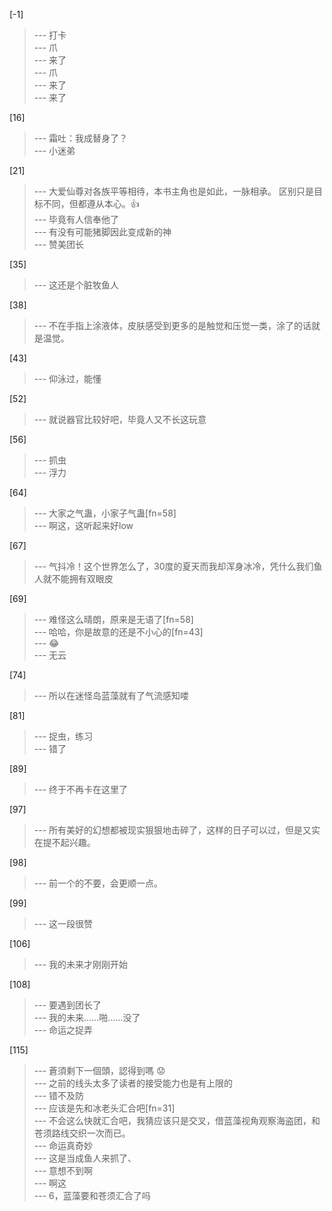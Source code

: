 
[-1] 
>--- 打卡<br>
>--- 爪<br>
>--- 来了<br>
>--- 爪<br>
>--- 来了<br>
>--- 来了<br>

[16] 
>--- 霜吐：我成替身了？<br>
>--- 小迷弟<br>

[21] 
>--- 大爱仙尊对各族平等相待，本书主角也是如此，一脉相承。
区别只是目标不同，但都遵从本心。👍<br>
>--- 毕竟有人信奉他了<br>
>--- 有没有可能猪脚因此变成新的神<br>
>--- 赞美团长<br>

[35] 
>--- 这还是个脏牧鱼人<br>

[38] 
>--- 不在手指上涂液体，皮肤感受到更多的是触觉和压觉一类，涂了的话就是温觉。<br>

[43] 
>--- 仰泳过，能懂<br>

[52] 
>--- 就说器官比较好吧，毕竟人又不长这玩意<br>

[56] 
>--- 抓虫<br>
>--- 浮力<br>

[64] 
>--- 大家之气蛊，小家子气蛊[fn=58]<br>
>--- 啊这，这听起来好low<br>

[67] 
>--- 气抖冷！这个世界怎么了，30度的夏天而我却浑身冰冷，凭什么我们鱼人就不能拥有双眼皮<br>

[69] 
>--- 难怪这么晴朗，原来是无语了[fn=58]<br>
>--- 哈哈，你是故意的还是不小心的[fn=43]<br>
>--- 😂<br>
>--- 无云<br>

[74] 
>--- 所以在迷怪岛蓝藻就有了气流感知喽<br>

[81] 
>--- 捉虫，练习<br>
>--- 错了<br>

[89] 
>--- 终于不再卡在这里了<br>

[97] 
>--- 所有美好的幻想都被现实狠狠地击碎了，这样的日子可以过，但是又实在提不起兴趣。<br>

[98] 
>--- 前一个的不要，会更顺一点。<br>

[99] 
>--- 这一段很赞<br>

[106] 
>--- 我的未来才刚刚开始<br>

[108] 
>--- 要遇到团长了<br>
>--- 我的未来……啪……没了<br>
>--- 命运之捉弄<br>

[115] 
>--- 蒼須剩下一個頭，認得到嗎 😟<br>
>--- 之前的线头太多了读者的接受能力也是有上限的<br>
>--- 错不及防<br>
>--- 应该是先和冰老头汇合吧[fn=31]<br>
>--- 不会这么快就汇合吧，我猜应该只是交叉，借蓝藻视角观察海盗团，和苍须路线交织一次而已。<br>
>--- 命运真奇妙<br>
>--- 这是当成鱼人来抓了、<br>
>--- 意想不到啊<br>
>--- 啊这<br>
>--- 6，蓝藻要和苍须汇合了吗<br>
